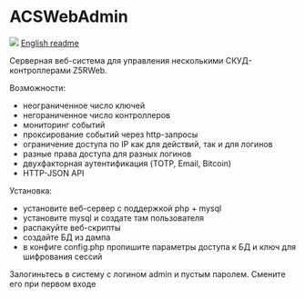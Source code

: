 # ACSWebAdmin

<img src="https://img.icons8.com/emoji/24/000000/united-kingdom-emoji.png"/> [English readme](https://github.com/Aminuxer/ACSWebAdmin/blob/main/README.en.md)

Серверная веб-система для управления несколькими СКУД-контроллерами Z5RWeb. 

Возможности:
* неограниченное число ключей
* негораниченное число контроллеров
* мониторинг событий
* проксирование событий через http-запросы
* ограничение доступа по IP как для действий, так и для логинов
* разные права доступа для разных логинов 
* двухфакторная аутентификация (TOTP, Email, Bitcoin)
* HTTP-JSON API

Установка:
* установите веб-сервер с поддержкой php + mysql
* установите mysql и создате там пользователя
* распакуйте веб-скрипты
* создайте БД из дампа
* в конфиге config.php пропишите параметры доступа к БД и ключ для шифрования сессий

Залогиньтесь в систему с логином admin и пустым паролем. Смените его при первом входе
